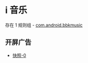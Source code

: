 # i 音乐

存在 1 规则组 - [com.android.bbkmusic](/src/apps/com.android.bbkmusic.ts)

## 开屏广告

- [快照-0](https://i.gkd.li/import/13400275)
